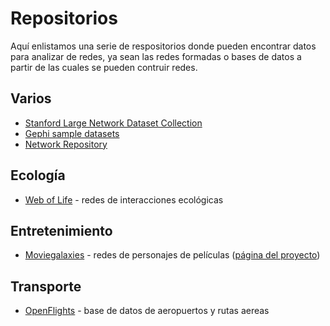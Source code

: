 # Repositorios 

Aquí enlistamos una serie de respositorios donde pueden encontrar datos para analizar de redes, ya sean las redes formadas o bases de datos a partir de las cuales se pueden contruir redes.

## Varios
- [Stanford Large Network Dataset Collection](http://snap.stanford.edu/data/)
- [Gephi sample datasets](https://github.com/gephi/gephi/wiki/Datasets) 
- [Network Repository](http://networkrepository.com/)
## Ecología
- [Web of Life](https://moviegalaxies.com/) - redes de interacciones ecológicas

## Entretenimiento
- [Moviegalaxies](https://dataverse.harvard.edu/dataset.xhtml?persistentId=doi:10.7910/DVN/T4HBA3) - redes de personajes de películas ([página del proyecto](https://moviegalaxies.com/))

## Transporte
- [OpenFlights](https://openflights.org/data.html) - base de datos de aeropuertos y rutas aereas
